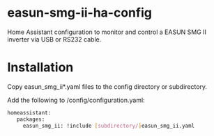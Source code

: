 # easun-smg-ii-ha-config

Home Assistant configuration to monitor and control a EASUN SMG II inverter via USB or RS232 cable.

# Installation

Copy easun_smg_ii*.yaml files to the config directory or subdirectory.

Add the following to /config/configuration.yaml:
```bash
homeassistant:
   packages:
     easun_smg_ii: !include [subdirectory/]easun_smg_ii.yaml
````

